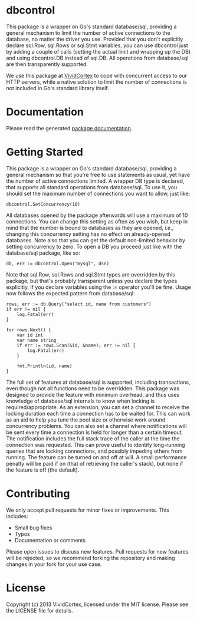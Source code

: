 dbcontrol
=========

This package is a wrapper on Go's standard database/sql, providing a general
mechanism to limit the number of active connections to the database, no matter
the driver you use. Provided that you don't explicitly declare sql.Row, sql.Rows
or sql.Stmt variables, you can use dbcontrol just by adding a couple of calls
(setting the actual limit and wrapping up the DB) and using dbcontrol.DB instead
of sql.DB. All operations from database/sql are then transparently supported.

We use this package at [VividCortex](https://vividcortex.com/) to cope with
concurrent access to our HTTP servers, while a native solution to limit the
number of connections is not included in Go's standard library itself.

Documentation
=============

Please read the generated [package documentation](http://godoc.org/github.com/VividCortex/dbcontrol).

Getting Started
===============

This package is a wrapper on Go's standard database/sql, providing a general
mechanism so that you're free to use statements as usual, yet have the number of
active connections limited. A wrapper DB type is declared, that supports all
standard operations from database/sql. To use it, you should set the maximum
number of connections you want to allow, just like:

	dbcontrol.SetConcurrency(10)

All databases opened by the package afterwards will use a maximum of 10
connections. You can change this setting as often as you wish, but keep in mind
that the number is bound to databases as they are opened, i.e., changing this
concurrency setting has no effect on already-opened databases. Note also that
you can get the default non-limited behavior by setting concurrency to zero. To
open a DB you proceed just like with the database/sql package, like so:

	db, err := dbcontrol.Open("mysql", dsn)

Note that sql.Row, sql.Rows and sql.Stmt types are overridden by this package,
but that's probably transparent unless you declare the types explicitly. If you
declare variables using the := operator you'll be fine. Usage now follows the
expected pattern from database/sql:

	rows, err := db.Query("select id, name from customers")
	if err != nil {
		log.Fatal(err)
	}

	for rows.Next() {
		var id int
		var name string
		if err := rows.Scan(&id, &name); err != nil {
			log.Fatal(err)
		}

		fmt.Println(id, name)
	}

The full set of features at database/sql is supported, including transactions,
even though not all functions need to be overridden. This package was designed
to provide the feature with minimum overhead, and thus uses knowledge of
database/sql internals to know when locking is required/appropriate. As an
extension, you can set a channel to receive the locking duration each time a
connection has to be waited for. This can work as an aid to help you tune the
pool size or otherwise work around concurrency problems. You can also set a
channel where notifications will be sent every time a connection is held for
longer than a certain timeout. The notification includes the full stack trace of
the caller at the time the connection was requested. This can prove useful to
identify long-running queries that are locking connections, and possibly
impeding others from running. The feature can be turned on and off at will. A
small performance penalty will be paid if on (that of retrieving the caller's
stack), but none if the feature is off (the default).

Contributing
============

We only accept pull requests for minor fixes or improvements. This includes:

* Small bug fixes
* Typos
* Documentation or comments

Please open issues to discuss new features. Pull requests for new features will be rejected,
so we recommend forking the repository and making changes in your fork for your use case.

License
=======

Copyright (c) 2013 VividCortex, licensed under the MIT license.
Please see the LICENSE file for details.
